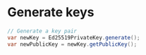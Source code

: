 # Generate keys

```java
// Generate a key pair
var newKey = Ed25519PrivateKey.generate();
var newPublicKey = newKey.getPublicKey();
```

